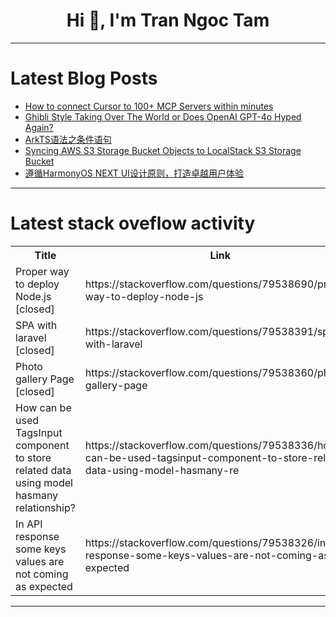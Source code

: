 <h1 align="center">Hi 👋, I'm Tran Ngoc Tam</h1>

---

# Latest Blog Posts 
<!-- BLOG-POST-LIST:START -->
- [How to connect Cursor to 100+ MCP Servers within minutes](https://dev.to/composiodev/how-to-connect-cursor-to-100-mcp-servers-within-minutes-3h74)
- [Ghibli Style Taking Over The World or Does OpenAI GPT-4o Hyped Again?](https://dev.to/abdibrokhim/ghibli-style-taking-over-the-world-or-does-openai-gpt-4o-hyped-again-1lj5)
- [ArkTS语法之条件语句](https://dev.to/jinghz98os/arktsyu-fa-zhi-tiao-jian-yu-ju-2p49)
- [Syncing AWS S3 Storage Bucket Objects to LocalStack S3 Storage Bucket](https://dev.to/roguecode25/syncing-aws-s3-storage-bucket-objects-to-localstack-s3-storage-bucket-46c9)
- [遵循HarmonyOS NEXT UI设计原则，打造卓越用户体验](https://dev.to/jinghz98os/zun-xun-harmonyos-next-uishe-ji-yuan-ze-da-zao-zhuo-yue-yong-hu-ti-yan-2bp3)
<!-- BLOG-POST-LIST:END -->

---

# Latest stack oveflow activity
<table>
  <tr><th>Title</th><th>Link</th></tr>
  <!-- STACKOVERFLOW:START --><tr><td>Proper way to deploy Node.js [closed]</td><td>https://stackoverflow.com/questions/79538690/proper-way-to-deploy-node-js</td></tr><tr><td>SPA with laravel [closed]</td><td>https://stackoverflow.com/questions/79538391/spa-with-laravel</td></tr><tr><td>Photo gallery Page [closed]</td><td>https://stackoverflow.com/questions/79538360/photo-gallery-page</td></tr><tr><td>How can be used TagsInput component to store related data using model hasmany relationship?</td><td>https://stackoverflow.com/questions/79538336/how-can-be-used-tagsinput-component-to-store-related-data-using-model-hasmany-re</td></tr><tr><td>In API response some keys values are not coming as expected</td><td>https://stackoverflow.com/questions/79538326/in-api-response-some-keys-values-are-not-coming-as-expected</td></tr><!-- STACKOVERFLOW:END -->
</table>

---



